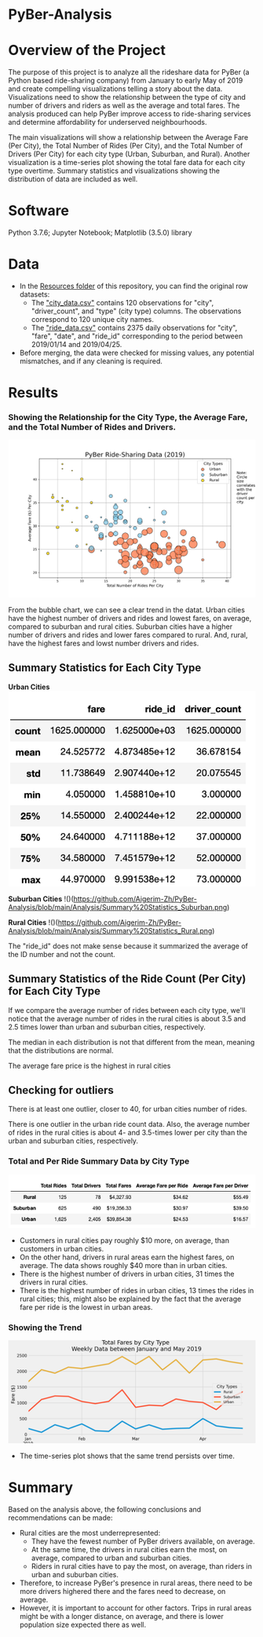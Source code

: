# PyBer-Analysis

# Overview of the Project 
The purpose of this project is to analyze all the rideshare data for PyBer (a Python based ride-sharing company) from January to early May of 2019 and create compelling visualizations telling a story about the data. Visualizations need to show the relationship between the type of city and number of drivers and riders as well as the average and total fares. The analysis produced can help PyBer improve access to ride-sharing services and determine affordability for underserved neighbourhoods.

The main visualizations will show a relationship between the Average Fare (Per City), the Total Number of Rides (Per City), and the Total Number of Drivers (Per City) for each city type (Urban, Suburban, and Rural). Another visualization is a time-series plot showing the total fare data for each city type overtime. Summary statistics and visualizations showing the distribution of data are included as well. 

# Software
Python 3.7.6; Jupyter Notebook; Matplotlib (3.5.0) library

# Data
- In the [Resources folder](https://github.com/Aigerim-Zh/PyBer-Analysis/tree/main/Resources) of this repository, you can find the original row datasets:
    - The ["city_data.csv"](https://github.com/Aigerim-Zh/PyBer-Analysis/blob/main/Resources/city_data.csv) contains 120 observations for "city", "driver_count", and "type" (city type) columns. The observations correspond to 120 unique city names.  
    - The ["ride_data.csv"](https://github.com/Aigerim-Zh/PyBer-Analysis/blob/main/Resources/ride_data.csv) contains 2375 daily observations for "city", "fare", "date", and "ride_id" corresponding to the period between 2019/01/14 and 2019/04/25. 
- Before merging, the data were checked for missing values, any potential mismatches, and if any cleaning is required. 

# Results

### Showing the Relationship for the City Type, the Average Fare, and the Total Number of Rides and Drivers. 

![](https://github.com/Aigerim-Zh/PyBer-Analysis/blob/main/Analysis/BubbleChart_Avg%20Fare%20vs%20Tot%20Number%20of%20Rides.png)

From the bubble chart, we can see a clear trend in the datat. Urban cities have the highest number of drivers and rides and lowest fares, on average, compared to suburban and rural cities. Suburban cities have a higher number of drivers and rides and lower fares compared to rural. And, rural, have the highest fares and lowst number drivers and rides. 

## Summary Statistics for Each City Type

**Urban Cities**
![](https://github.com/Aigerim-Zh/PyBer-Analysis/blob/main/Analysis/Summary%20Statistics_Urban.png)

**Suburban Cities**
!()(https://github.com/Aigerim-Zh/PyBer-Analysis/blob/main/Analysis/Summary%20Statistics_Suburban.png)

**Rural Cities**
!()(https://github.com/Aigerim-Zh/PyBer-Analysis/blob/main/Analysis/Summary%20Statistics_Rural.png)


The "ride_id" does not make sense because it summarized the average of the ID number and not the count. 

## Summary Statistics of the Ride Count (Per City) for Each City Type

If we compare the average number of rides between each city type, we'll notice that the average number of rides in the rural cities is about 3.5 and 2.5 times lower than urban and suburban cities, respectively.

The median in each distribution is not that different from the mean, meaning that the distributions are normal.


The average fare price is the highest in rural cities

## Checking for outliers 
There is at least one outlier, closer to 40, for urban cities number of rides. 

There is one outlier in the urban ride count data. Also, the average number of rides in the rural cities is about 4- and 3.5-times lower per city than the urban and suburban cities, respectively.

### Total and Per Ride Summary Data by City Type
![](https://github.com/Aigerim-Zh/PyBer-Analysis/blob/main/Analysis/Summary%20Statistics.png)

- Customers in rural cities pay roughly $10 more, on average, than customers in urban cities.
- On the other hand, drivers in rural areas earn the highest fares, on average. The data shows roughly $40 more than in urban cities.
- There is the highest number of drivers in urban cities, 31 times the drivers in rural cities. 
- There is the highest number of rides in urban cities, 13 times the rides in rural cities; this, might also be explained by the fact that the average fare per ride is the lowest in urban areas. 

### Showing the Trend
![](https://github.com/Aigerim-Zh/PyBer-Analysis/blob/main/Analysis/Multiple%20line%20plot.png)

- The time-series plot shows that the same trend persists over time. 

# Summary
Based on the analysis above, the following conclusions and recommendations can be made:
- Rural cities are the most underrepresented:
    - They have the fewest number of PyBer drivers available, on average. 
    - At the same time, the drivers in rural cities earn the most, on average, compared to urban and suburban cities. 
    - Riders in rural cities have to pay the most, on average, than riders in urban and suburban cities. 
- Therefore, to increase PyBer's presence in rural areas, there need to be more drivers highered there and the fares need to decrease, on average. 
- However, it is important to account for other factors. Trips in rural areas might be with a longer distance, on average, and there is lower population size expected there as well. 